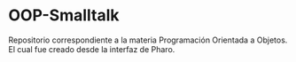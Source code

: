 # OOP-Smalltalk

Repositorio correspondiente a la materia Programación Orientada a Objetos. El cual fue creado desde la interfaz de Pharo.
